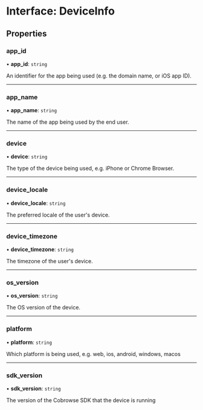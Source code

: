# Interface: DeviceInfo

## Properties

### app\_id

• **app\_id**: `string`

An identifier for the app being used (e.g. the domain name, or iOS app ID).

___

### app\_name

• **app\_name**: `string`

The name of the app being used by the end user.

___

### device

• **device**: `string`

The type of the device being used, e.g. iPhone or Chrome Browser.

___

### device\_locale

• **device\_locale**: `string`

The preferred locale of the user's device.

___

### device\_timezone

• **device\_timezone**: `string`

The timezone of the user's device.

___

### os\_version

• **os\_version**: `string`

The OS version of the device.

___

### platform

• **platform**: `string`

Which platform is being used, e.g. web, ios, android, windows, macos

___

### sdk\_version

• **sdk\_version**: `string`

The version of the Cobrowse SDK that the device is running
